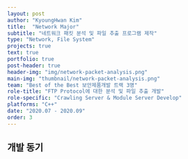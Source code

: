 ```yaml
---
layout: post
author: "KyoungHwan Kim"
title:  "Network Major"
subtitle: "네트워크 패킷 분석 및 파일 추출 프로그램 제작"
type: "Network, File System"
projects: true
text: true
portfolio: true
post-header: true
header-img: "img/network-packet-analysis.png"
main-img: "thumbnail/network-packet-analysis.png"
team: "Best of the Best 보안제품개발 트랙 3명"
role-title: "FTP Protocol에 대한 분석 및 파일 추출 개발"
role-specific: "Crawling Server & Module Server Develop"
platforms: "C++"
date: "2020.07 - 2020.09"
order: 3
---
```


## 개발 동기